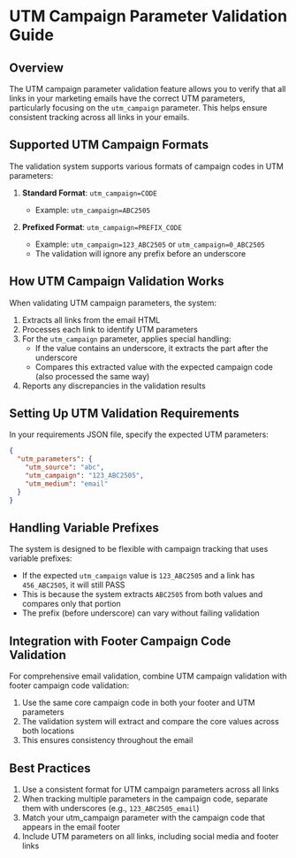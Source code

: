 # UTM Campaign Parameter Validation Guide

## Overview

The UTM campaign parameter validation feature allows you to verify that all links in your marketing emails have the correct UTM parameters, particularly focusing on the `utm_campaign` parameter. This helps ensure consistent tracking across all links in your emails.

## Supported UTM Campaign Formats

The validation system supports various formats of campaign codes in UTM parameters:

1. **Standard Format**: `utm_campaign=CODE`
   - Example: `utm_campaign=ABC2505`

2. **Prefixed Format**: `utm_campaign=PREFIX_CODE`
   - Example: `utm_campaign=123_ABC2505` or `utm_campaign=0_ABC2505`
   - The validation will ignore any prefix before an underscore

## How UTM Campaign Validation Works

When validating UTM campaign parameters, the system:

1. Extracts all links from the email HTML
2. Processes each link to identify UTM parameters
3. For the `utm_campaign` parameter, applies special handling:
   - If the value contains an underscore, it extracts the part after the underscore
   - Compares this extracted value with the expected campaign code (also processed the same way)
4. Reports any discrepancies in the validation results

## Setting Up UTM Validation Requirements

In your requirements JSON file, specify the expected UTM parameters:

```json
{
  "utm_parameters": {
    "utm_source": "abc",
    "utm_campaign": "123_ABC2505",
    "utm_medium": "email"
  }
}
```

## Handling Variable Prefixes

The system is designed to be flexible with campaign tracking that uses variable prefixes:

- If the expected `utm_campaign` value is `123_ABC2505` and a link has `456_ABC2505`, it will still PASS
- This is because the system extracts `ABC2505` from both values and compares only that portion
- The prefix (before underscore) can vary without failing validation

## Integration with Footer Campaign Code Validation

For comprehensive email validation, combine UTM campaign validation with footer campaign code validation:

1. Use the same core campaign code in both your footer and UTM parameters
2. The validation system will extract and compare the core values across both locations
3. This ensures consistency throughout the email

## Best Practices

1. Use a consistent format for UTM campaign parameters across all links
2. When tracking multiple parameters in the campaign code, separate them with underscores (e.g., `123_ABC2505_email`)
3. Match your utm_campaign parameter with the campaign code that appears in the email footer
4. Include UTM parameters on all links, including social media and footer links